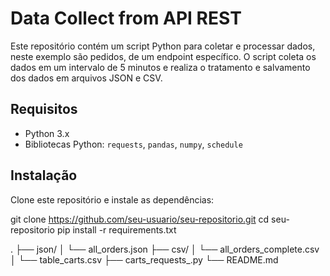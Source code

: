 # Data Collect from API REST

Este repositório contém um script Python para coletar e processar dados, neste exemplo são pedidos, de um endpoint específico. O script coleta os dados em um intervalo de 5 minutos e realiza o tratamento e salvamento dos dados em arquivos JSON e CSV.

## Requisitos

- Python 3.x
- Bibliotecas Python: `requests`, `pandas`, `numpy`, `schedule`

## Instalação

Clone este repositório e instale as dependências:

git clone https://github.com/seu-usuario/seu-repositorio.git
cd seu-repositorio
pip install -r requirements.txt

.
├── json/
│   └── all_orders.json
├── csv/
│   └── all_orders_complete.csv
│   └── table_carts.csv
├── carts_requests_.py
└── README.md
